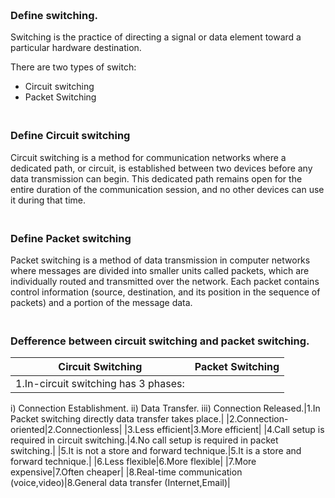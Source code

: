 ### **<br/>Define switching.**
Switching is the practice of directing a signal or data
element toward a particular hardware destination.<br/>

There are two types of switch:<br/>
- Circuit switching
- Packet Switching

### **<br/>Define Circuit switching**

Circuit switching is a method for communication networks where a dedicated path, or circuit, is established between two devices before any data transmission can begin. This dedicated path remains open for the entire duration of the communication session, and no other devices can use it during that time.

### **<br/>Define Packet switching**

Packet switching is a method of data transmission in computer networks where messages are divided into smaller units called packets, which are individually routed and transmitted over the network. Each packet contains control information (source, destination, and its position in the sequence of packets) and a portion of the message data.

### **<br/>Defference between circuit switching and packet switching.**
| Circuit Switching | Packet Switching |
|---|---|
|1.In-circuit switching has 3 phases: 
i) Connection Establishment. 
ii) Data Transfer. 
iii) Connection Released.|1.In Packet switching directly data transfer takes place.|
|2.Connection-oriented|2.Connectionless|
|3.Less efficient|3.More efficient|
|4.Call setup is required in circuit switching.|4.No call setup is required in packet switching.|
|5.It is not a store and forward technique.|5.It is a store and forward technique.|
|6.Less flexible|6.More flexible|
|7.More expensive|7.Often cheaper|
|8.Real-time communication (voice,video)|8.General data transfer (Internet,Email)|
